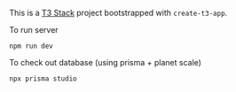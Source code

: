 This is a [T3 Stack](https://create.t3.gg/) project bootstrapped with `create-t3-app`.

To run server

```
npm run dev
```

To check out database (using prisma + planet scale)

```
npx prisma studio
```
